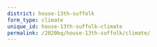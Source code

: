 ```yaml
---
district: house-13th-suffolk
form_type: climate
unique_id: house-13th-suffolk-climate
permalink: /2020bq/house-13th-suffolk/climate/
---
```

